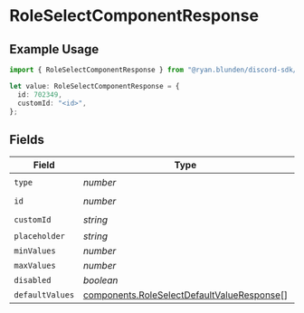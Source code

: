 # RoleSelectComponentResponse

## Example Usage

```typescript
import { RoleSelectComponentResponse } from "@ryan.blunden/discord-sdk/models/components";

let value: RoleSelectComponentResponse = {
  id: 702349,
  customId: "<id>",
};
```

## Fields

| Field                                                                                                    | Type                                                                                                     | Required                                                                                                 | Description                                                                                              |
| -------------------------------------------------------------------------------------------------------- | -------------------------------------------------------------------------------------------------------- | -------------------------------------------------------------------------------------------------------- | -------------------------------------------------------------------------------------------------------- |
| `type`                                                                                                   | *number*                                                                                                 | :heavy_check_mark:                                                                                       | N/A                                                                                                      |
| `id`                                                                                                     | *number*                                                                                                 | :heavy_check_mark:                                                                                       | N/A                                                                                                      |
| `customId`                                                                                               | *string*                                                                                                 | :heavy_check_mark:                                                                                       | N/A                                                                                                      |
| `placeholder`                                                                                            | *string*                                                                                                 | :heavy_minus_sign:                                                                                       | N/A                                                                                                      |
| `minValues`                                                                                              | *number*                                                                                                 | :heavy_minus_sign:                                                                                       | N/A                                                                                                      |
| `maxValues`                                                                                              | *number*                                                                                                 | :heavy_minus_sign:                                                                                       | N/A                                                                                                      |
| `disabled`                                                                                               | *boolean*                                                                                                | :heavy_minus_sign:                                                                                       | N/A                                                                                                      |
| `defaultValues`                                                                                          | [components.RoleSelectDefaultValueResponse](../../models/components/roleselectdefaultvalueresponse.md)[] | :heavy_minus_sign:                                                                                       | N/A                                                                                                      |